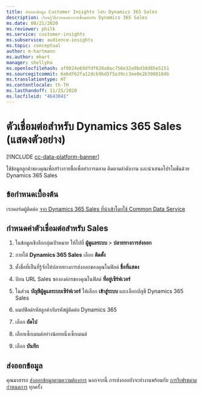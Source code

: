 ```yaml
---
title: ส่งออกข้อมูล Customer Insights ไปยัง Dynamics 365 Sales
description: เรียนรู้วิธีกำหนดค่าการเชื่อมต่อกับ Dynamics 365 Sales
ms.date: 08/21/2020
ms.reviewer: philk
ms.service: customer-insights
ms.subservice: audience-insights
ms.topic: conceptual
author: m-hartmann
ms.author: mhart
manager: shellyha
ms.openlocfilehash: af0824e69dfdf620a0ac756e32a9bd3dd85e5151
ms.sourcegitcommit: 6a6df62fa12dcb9bd5f5a39cc3ee0e2b3988184b
ms.translationtype: HT
ms.contentlocale: th-TH
ms.lasthandoff: 11/25/2020
ms.locfileid: "4643841"
---
```

# <a name="connector-for-dynamics-365-sales-preview"></a>ตัวเชื่อมต่อสำหรับ Dynamics 365 Sales (แสดงตัวอย่าง)

[!INCLUDE [cc-data-platform-banner](../includes/cc-data-platform-banner.md)]

ใช้ข้อมูลลูกค้าของคุณเพื่อสร้างรายชื่อเพื่อทำการตลาด ติดตามลำดับงาน และนำเสนอโปรโมชันด้วย Dynamics 365 Sales

## <a name="prerequisite"></a>ข้อกำหนดเบื้องต้น

เรกคอร์ดผู้ติดต่อ [จาก Dynamics 365 Sales ที่นำเข้าโดยใช้ Common Data Service](connect-power-query.md)

## <a name="configure-the-connector-for-sales"></a>กำหนดค่าตัวเชื่อมต่อสำหรับ Sales

1. ในข้อมูลเชิงลึกกลุ่มเป้าหมาย ให้ไปที่ **ผู้ดูแลระบบ** > **ปลายทางการส่งออก**

1. ภายใต้ **Dynamics 365 Sales** เลือก **ติดตั้ง**

1. ตั้งชื่อที่เป็นที่รู้จักให้ปลายทางการส่งออกของคุณในฟิลด์ **ชื่อที่แสดง**

1. ป้อน URL Sales ขององค์กรของคุณในฟิลด์ **ที่อยู่เซิร์ฟเวอร์**

1. ในส่วน **บัญชีผู้ดูแลระบบเซิร์ฟเวอร์** ให้เลือก **เข้าสู่ระบบ** และเลือกบัญชี Dynamics 365 Sales

1. แมปฟิลด์รหัสลูกค้ากับรหัสผู้ติดต่อ Dynamics 365

1. เลือก **ถัดไป**

1. เลือกเซ็กเมนต์อย่างน้อยหนึ่งเซ็กเมนต์

1. เลือก **บันทึก**

## <a name="export-the-data"></a>ส่งออกข้อมูล

คุณมาสารถ [ส่งออกข้อมูลตามความต้องการ](export-destinations.md) นอกจากนี้ การส่งออกยังจะทำงานพร้อมกับ [การรีเฟรชตามกำหนดการ](system.md#schedule-tab) ทุกครั้ง
